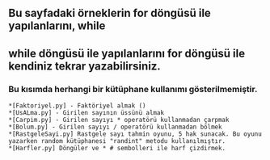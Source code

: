 ## Bu sayfadaki örneklerin for döngüsü ile yapılanlarını, while
## while döngüsü ile yapılanlarını for döngüsü ile kendiniz tekrar yazabilirsiniz.
### Bu kısımda herhangi bir kütüphane kullanımı gösterilmemiştir.
    *[Faktoriyel.py] - Faktöriyel almak ()
    *[UsALma.py] - Girilen sayının üssünü almak
    *[Carpim.py] - Girilen sayıyı * operatörü kullanmadan çarpmak
    *[Bolum.py] - Girilen sayıyı / operatörü kullanmadan bölmek
    *[RastgeleSayi.py] Rastgele sayı tahmin oyunu, 5 hak sunacak. Bu oyunu yazarken random kütüphanesi "randint" metodu kullanılmıştır.
    *[Harfler.py] Döngüler ve * # sembolleri ile harf çizdirmek.
